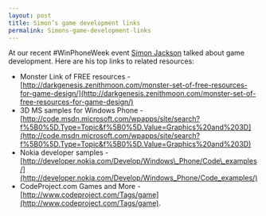```yaml
---
layout: post
title: Simon’s game development links
permalink: Simons-game-development-links
---
```


At our recent #WinPhoneWeek event [Simon Jackson](https://twitter.com/SimonDarksideJ) talked about game development. Here are his top links to related resources:

* Monster Link of FREE resources - [http://darkgenesis.zenithmoon.com/monster-set-of-free-resources-for-game-design/](http://darkgenesis.zenithmoon.com/monster-set-of-free-resources-for-game-design/)
* 3D MS samples for Windows Phone - [http://code.msdn.microsoft.com/wpapps/site/search?f%5B0%5D.Type=Topic&f%5B0%5D.Value=Graphics%20and%203D](http://code.msdn.microsoft.com/wpapps/site/search?f%5B0%5D.Type=Topic&f%5B0%5D.Value=Graphics%20and%203D)
* Nokia developer samples - [http://developer.nokia.com/Develop/Windows\_Phone/Code\_examples/](http://developer.nokia.com/Develop/Windows_Phone/Code_examples/)
* CodeProject.com Games and More - [http://www.codeproject.com/Tags/game](http://www.codeproject.com/Tags/game).
